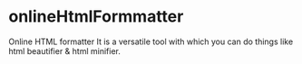 # onlineHtmlFormmatter
Online HTML formatter It is a versatile tool with which you can do things like html beautifier &amp; html minifier.
